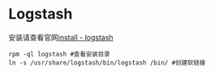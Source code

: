 # Logstash

安装请查看官网[install - logstash](https://www.elastic.co/guide/en/logstash/current/installing-logstash.html)

```
rpm -ql logstash #查看安装目录
ln -s /usr/share/logstash/bin/logstash /bin/ #创建软链接
```

